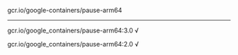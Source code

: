 gcr.io/google-containers/pause-arm64 

----
gcr.io/google_containers/pause-arm64:3.0 √

gcr.io/google_containers/pause-arm64:2.0 √

